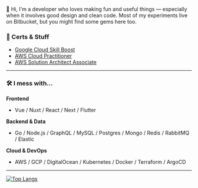 🎸 Hi, I'm a developer who loves making fun and useful things — especially when it involves good design and clean code. Most of my experiments live on Bitbucket, but you might find some gems here too.

### 📜 Certs & Stuff

- [Google Cloud Skill Boost](https://www.cloudskillsboost.google/public_profiles/4e382de7-a6ed-44e9-bbd9-9401ae790675)
- [AWS Cloud Practitioner](https://www.credly.com/badges/dcef9d73-f9fa-42ac-ac6f-8f183c0e96a7/public_url)
- [AWS Solution Architect Associate](https://www.credly.com/badges/37714c07-0c41-4353-a710-b98f691bbd56/public_url)

---

### 🛠️ I mess with...

**Frontend**
- Vue / Nuxt / React / Next / Flutter

**Backend & Data**
- Go / Node.js / GraphQL / MySQL / Postgres / Mongo / Redis / RabbitMQ / Elastic

**Cloud & DevOps**
- AWS / GCP / DigitalOcean / Kubernetes / Docker / Terraform / ArgoCD

---

[![Top Langs](https://github-readme-stats.vercel.app/api/top-langs?username=banyawat&show_icons=true&theme=onedark)](https://github.com/anuraghazra/github-readme-stats)

